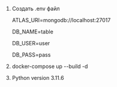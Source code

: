 1. Создать .env файл
    <p>ATLAS_URI=mongodb://localhost:27017</p>
    <p>DB_NAME=table</p>
    <p>DB_USER=user</p>
    <p>DB_PASS=pass</p>   
2. docker-compose up --build -d

3. Python version 3.11.6
